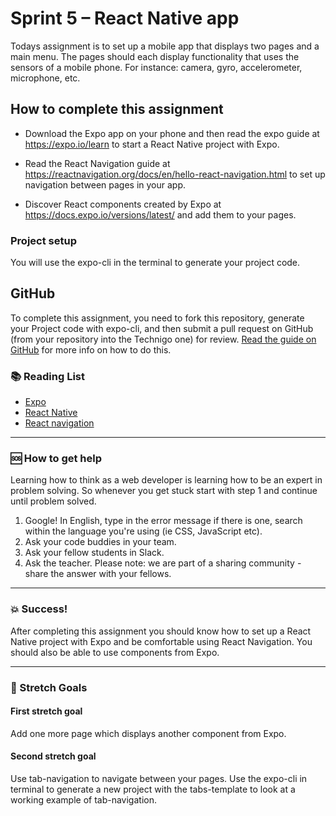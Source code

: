 # Sprint 5 – React Native app

Todays assignment is to set up a mobile app that displays two pages and
a main menu. The pages should each display functionality that uses the sensors
of a mobile phone. For instance: camera, gyro, accelerometer, microphone, etc.

## How to complete this assignment

* Download the Expo app on your phone and then read the expo guide at https://expo.io/learn to start a React Native project with Expo.

* Read the React Navigation guide at https://reactnavigation.org/docs/en/hello-react-navigation.html to set up
navigation between pages in your app.

* Discover React components created by Expo at https://docs.expo.io/versions/latest/
and add them to your pages.


### Project setup

You will use the expo-cli in the terminal to generate your project code.


## GitHub

To complete this assignment, you need to fork this repository, generate your Project
code with expo-cli, and then submit a pull request on GitHub (from your repository into the Technigo one) for review. [Read the guide on GitHub](https://guides.github.com/activities/forking/) for more info on how to do this.

### :books: Reading List

* [Expo](https://expo.io)
* [React Native](https://facebook.github.io/react-native/)
* [React navigation](https://reactnavigation.org)

---

### :sos: How to get help
Learning how to think as a web developer is learning how to be an expert in problem solving. So whenever you get stuck start with step 1 and continue until problem solved.

1. Google! In English, type in the error message if there is one, search within the language you're using (ie CSS, JavaScript etc).
2. Ask your code buddies in your team.
3. Ask your fellow students in Slack.
4. Ask the teacher. Please note: we are part of a sharing community - share the answer with your fellows.

---

### :boom: Success!

After completing this assignment you should know how to set up a React Native
project with Expo and be comfortable using React Navigation. You should also
be able to use components from Expo.

---

### :runner: Stretch Goals

#### First stretch goal
Add one more page which displays another component from Expo.


#### Second stretch goal
Use tab-navigation to navigate between your pages. Use the expo-cli in terminal
to generate a new project with the tabs-template to look at a working example
of tab-navigation.
